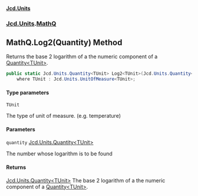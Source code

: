 #### [Jcd.Units](index 'index')
### [Jcd.Units](Jcd.Units 'Jcd.Units').[MathQ](MathQ 'Jcd.Units.MathQ')

## MathQ.Log2<TUnit>(Quantity<TUnit>) Method

Returns the base 2 logarithm of a the numeric component of a [Quantity&lt;TUnit&gt;](Quantity_TUnit_ 'Jcd.Units.Quantity<TUnit>').

```csharp
public static Jcd.Units.Quantity<TUnit> Log2<TUnit>(Jcd.Units.Quantity<TUnit> quantity)
    where TUnit : Jcd.Units.UnitOfMeasure<TUnit>;
```
#### Type parameters

<a name='Jcd.Units.MathQ.Log2_TUnit_(Jcd.Units.Quantity_TUnit_).TUnit'></a>

`TUnit`

The type of unit of measure. (e.g. temperature)
#### Parameters

<a name='Jcd.Units.MathQ.Log2_TUnit_(Jcd.Units.Quantity_TUnit_).quantity'></a>

`quantity` [Jcd.Units.Quantity&lt;](Quantity_TUnit_ 'Jcd.Units.Quantity<TUnit>')[TUnit](MathQ.Log2.IygCAVB3VHnl4Y86XHq6aA#Jcd.Units.MathQ.Log2_TUnit_(Jcd.Units.Quantity_TUnit_).TUnit 'Jcd.Units.MathQ.Log2<TUnit>(Jcd.Units.Quantity<TUnit>).TUnit')[&gt;](Quantity_TUnit_ 'Jcd.Units.Quantity<TUnit>')

The number whose logarithm is to be found

#### Returns
[Jcd.Units.Quantity&lt;](Quantity_TUnit_ 'Jcd.Units.Quantity<TUnit>')[TUnit](MathQ.Log2.IygCAVB3VHnl4Y86XHq6aA#Jcd.Units.MathQ.Log2_TUnit_(Jcd.Units.Quantity_TUnit_).TUnit 'Jcd.Units.MathQ.Log2<TUnit>(Jcd.Units.Quantity<TUnit>).TUnit')[&gt;](Quantity_TUnit_ 'Jcd.Units.Quantity<TUnit>')
The base 2 logarithm of a the numeric component of a [Quantity&lt;TUnit&gt;](Quantity_TUnit_ 'Jcd.Units.Quantity<TUnit>').